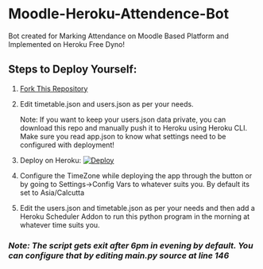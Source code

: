 # Moodle-Heroku-Attendence-Bot

Bot created for Marking Attendance on Moodle Based Platform and Implemented on Heroku Free Dyno!

## Steps to Deploy Yourself:
1. [Fork This Repository](https://github.com/Amsal1/Moodle-Heroku-Attendence-Bot/fork)
2. Edit timetable.json and users.json as per your needs. 

   Note: If you want to keep your users.json data private, you can download this repo and manually push it to Heroku using Heroku CLI. Make sure you read app.json to know what settings need to be configured with deployment! 

3. Deploy on Heroku: 
[![Deploy](https://www.herokucdn.com/deploy/button.svg)](https://heroku.com/deploy)
4. Configure the TimeZone while deploying the app through the button or by going to Settings->Config Vars to whatever suits you. By default its set to Asia/Calcutta
5. Edit the users.json and timetable.json as per your needs and then add a Heroku Scheduler Addon to run this python program in the morning at whatever time suits you.

### *Note: The script gets exit after 6pm in evening by default. You can configure that by editing main&#46;py source at line 146*
